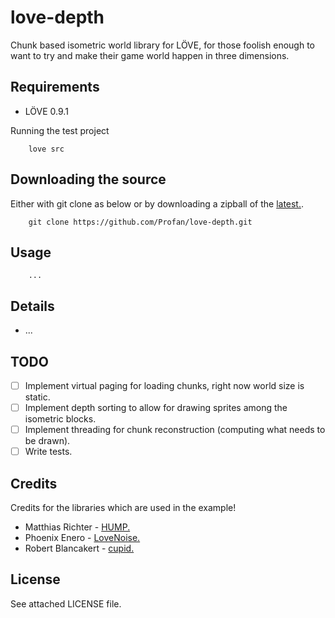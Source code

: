 love-depth
=================================

Chunk based isometric world library for LÖVE, for those foolish enough to want to try and make their game world happen in three dimensions.

Requirements
------------

* LÖVE 0.9.1

Running the test project

		love src

Downloading the source
------------

Either with git clone as below or by downloading a zipball of the [latest.](https://github.com/Profan/love-depth/archive/master.zip).

		git clone https://github.com/Profan/love-depth.git

Usage
------------

		...

Details
------------
* ...

TODO
------------
- [ ] Implement virtual paging for loading chunks, right now world size is static.
- [ ] Implement depth sorting to allow for drawing sprites among the isometric blocks.
- [ ] Implement threading for chunk reconstruction (computing what needs to be drawn).
- [ ] Write tests.

Credits
------------
Credits for the libraries which are used in the example!

* Matthias Richter - [HUMP.](https://github.com/vrld/hump)
* Phoenix Enero - [LoveNoise.](https://github.com/icrawler/LoveNoise)
* Robert Blancakert - [cupid.](https://bitbucket.org/basicer/cupid)


License
------------
See attached LICENSE file.
